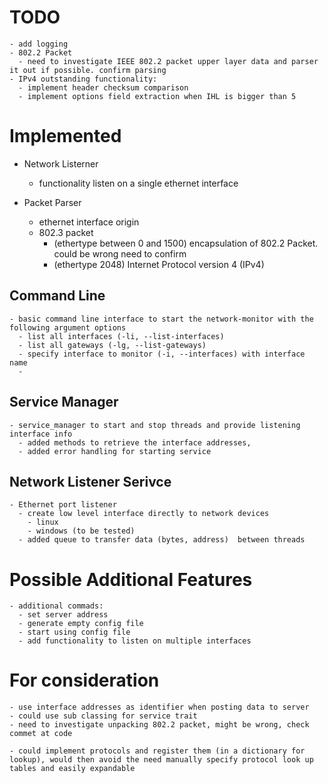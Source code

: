 
# TODO
    - add logging
    - 802.2 Packet
      - need to investigate IEEE 802.2 packet upper layer data and parser it out if possible. confirm parsing
    - IPv4 outstanding functionality:
      - implement header checksum comparison
      - implement options field extraction when IHL is bigger than 5
    
# Implemented

  - Network Listerner
    - functionality listen on a single ethernet interface
  
  - Packet Parser
    - ethernet interface origin
    - 802.3 packet
      - (ethertype between 0 and 1500) encapsulation of 802.2 Packet. could be wrong need to confirm
      - (ethertype 2048) Internet Protocol version 4 (IPv4)

## Command Line
    - basic command line interface to start the network-monitor with the following argument options
      - list all interfaces (-li, --list-interfaces)
      - list all gateways (-lg, --list-gateways)
      - specify interface to monitor (-i, --interfaces) with interface name
      - 
## Service Manager
    - service_manager to start and stop threads and provide listening interface info
      - added methods to retrieve the interface addresses,
      - added error handling for starting service
      
## Network Listener Serivce
    - Ethernet port listener
      - create low level interface directly to network devices
        - linux
        - windows (to be tested)
      - added queue to transfer data (bytes, address)  between threads

# Possible Additional Features
    - additional commads:
      - set server address
      - generate empty config file
      - start using config file
      - add functionality to listen on multiple interfaces

# For consideration 
    - use interface addresses as identifier when posting data to server
    - could use sub classing for service trait
    - need to investigate unpacking 802.2 packet, might be wrong, check commet at code

    - could implement protocols and register them (in a dictionary for lookup), would then avoid the need manually specify protocol look up tables and easily expandable


